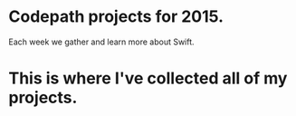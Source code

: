# Codepath projects for 2015.

Each week we gather and learn more about Swift.

# This is where I've collected all of my projects.
